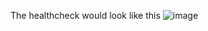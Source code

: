 The healthcheck would look like this
![image](https://github.com/YousufAmre/HealthCheckSample/assets/73380890/09e3c029-f41e-4ef4-8d83-1dbfbe5c6f28)
